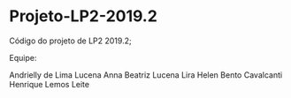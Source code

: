 # Projeto-LP2-2019.2
Código do projeto de LP2 2019.2;

Equipe:

Andrielly de Lima Lucena 
Anna Beatriz Lucena Lira 
Helen Bento Cavalcanti
Henrique Lemos Leite
